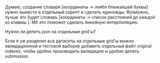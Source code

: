 Думаю, создание словаря [координаты → лейбл ближайшей буквы] нужно вынести в отдельный скрипт и сделать единожды.
Возможно, лучше это будет словарь [координаты → список расстояний до каждой из клавиш ]. Мб это поможет сделать линейную интерполяцию.


Нужно ли делить json на отдельные grid'ы?


Если я уж разделил все датасеты на отдельные grid'ы можно валидационной и тестовой выборке добавить отдельный файл original indexes, чтобы удобно производить валидацию и удобно делать submission.